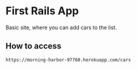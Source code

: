 # First Rails App

Basic site, where you can add cars to the list.

## How to access
```
https://morning-harbor-97760.herokuapp.com/cars
```

